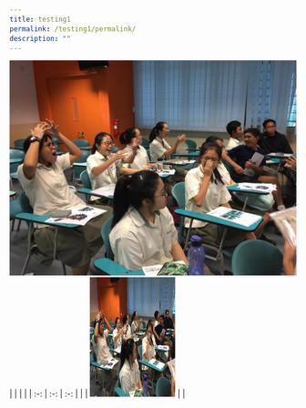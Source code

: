 ```yaml
---
title: testing1
permalink: /testing1/permalink/
description: ""
---
```

![](/images/3a.jpg)
| |  |  |
| :-: | :-: | :-: |
|    | <img src="/images/3a.jpg" style="width:150px; aspect-ratio:1/1.4">     |  |